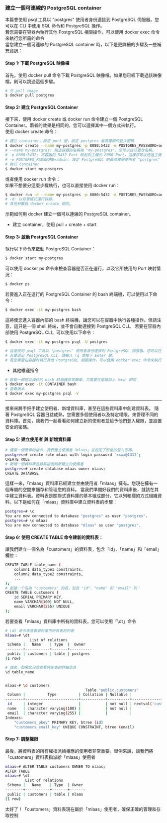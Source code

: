 ### 建立一個可連線的 PostgreSQL container

本篇會使用 psql 工具以 "postgres" 使用者身份連接到 PostgreSQL 伺服器。您可以在 CLI 中使用 SQL 命令和 PostgreSQL 操作。<br>
若您需要在容器內執行其他 PostgreSQL 相關操作，可以使用 docker exec 命令來執行您所需的命令<br>
當您建立一個可連線的 PostgreSQL container 時，以下是更詳細的步驟及一些補充資訊：<br>

#### Step 1: 下載 PostgreSQL 映像檔
首先，使用 docker pull 命令下載 PostgreSQL 映像檔。如果您已經下載過該映像檔，則可以跳過這個步驟。
```sh
# 先 pull image
$ docker pull postgres
```


#### Step 2: 建立 PostgreSQL Container
接下來，使用 docker create 或 docker run 命令建立一個 PostgreSQL Container。兩者的效果是相同的，您可以選擇其中一個方式來執行。<br>
使用 docker create 命令：<br>
```sh
# 建立 container，設定 port 號，設定 postgres 最高權限的登入密碼
$ docker create --name my-postgres -p 8080:5432 -e POSTGRES_PASSWORD=admin postgres
# --name my-postgres: 指定容器的名稱為 "my-postgres"，您可以自行更改名稱。
# -p 8080:5432: 將容器的 5432 Port 映射到主機的 8080 Port，這樣您可以透過主機的 8080 Port 來連接 PostgreSQL。
# -e POSTGRES_PASSWORD=admin: 設定 PostgreSQL 的最高權限使用者 "postgres" 的登入密碼為 "admin"，您可以自行更改密碼。
# 執行 container
$ docker start my-postgres
```

或者使用 docker run 命令：<br>
如果不想要分這麼步驟執行，也可以直接使用 docker run：<br>
```sh
$ docker run -d --name my-postgres -p 8080:5432 -e POSTGRES_PASSWORD=admin postgres
# -d: 以背景模式運行容器。
# 其他參數與 docker create 相同。
```


示範如何用 docker 建立一個可以連線的 PostgreSQL container。<br>
- 建立 container，使用 pull + create + start


#### Step 3: 啟動 PostgreSQL Container
執行以下命令來啟動 PostgreSQL Container：

```sh
$ docker start my-postgres
```

可以使用 docker ps 命令來檢查容器是否正在運行，以及它所使用的 Port 映射情況：
```sh
$ docker ps
```

若要進入正在運行的 PostgreSQL Container 的 bash 終端機，可以使用以下命令：
```sh
$ docker exec -it my-postgres bash
```

這將使您進入容器內部的 bash 終端機，讓您可以在容器中執行各種操作。但請注意，這只是一個 shell 終端，並不會自動連接到 PostgreSQL CLI。
若要在容器內部使用 PostgreSQL CLI，可以使用以下命令：
```sh
$ docker exec -it my-postgres psql -U postgres

# 這會使用 psql 工具以 "postgres" 使用者身份連接到 PostgreSQL 伺服器。您可以在 CLI 中使用 SQL 命令和 PostgreSQL 操作。
# 若要退出 PostgreSQL CLI，請輸入 \q 並按下 Enter 鍵。
# 若您需要在容器內執行其他 PostgreSQL 相關操作，可以使用 docker exec 命令來執行您所需的命令，就像前面的例子一樣。
```


- 其他維運指令

```sh
# 啟動一個可以操作的 bash 終端機非常簡單，只需要在尾端加上 bash 即可
$ docker exec -it CONTAINER bash
# 查看版本
$ docker exec my-postgres psql -V
```

---
接來來將手把手建立使用者、新增資料庫，甚至在這些資料庫中創建資料表。
隨著 PostgreSQL 容器日益成熟，您需要多個使用者以及特定權限，來管理不同的資料庫。首先，讓我們一起看看如何建立新的使用者並給予他們登入權限，並設置安全的密碼。

#### Step 5: 建立使用者 與 新增資料庫
```sh
# 僅需一個簡單的指令，我們建立使用者「mlaas」並設定了安全的登入密碼。
postgres=# create role mlaas with login password 'xxxx@1313';
CREATE ROLE
# 新增一個資料庫並將其指派給新建立的使用者
postgres=# create database mlaas owner mlaas;
CREATE DATABASE
```

這樣一來，「mlaas」資料庫已經建立並由使用者「mlaas」擁有。您現在擁有一個專屬的空間來儲存和管理您的資料。
當我們準備好我們的資料庫後，就該在其中建立資料表。資料表是關聯式資料庫的基本組成部分，它以列和欄的方式組織資料。以下是如何在「mlaas」資料庫中建立資料表的步驟：
```sh
postgres=# \c
You are now connected to database "postgres" as user "postgres".
postgres=# \c mlaas
You are now connected to database "mlaas" as user "postgres".
```


#### Step 6: 使用 CREATE TABLE 命令建新的資料表：
讓我們建立一個名為「customers」的資料表，包含「id」、「name」和「email」欄位：

```sh
CREATE TABLE table_name (
    column1 data_type1 constraints,
    column2 data_type2 constraints,
    ...
);
# 創建一个名為 "customers" 的表，包含 "id"、"name" 和 "email" 列：
CREATE TABLE customers (
    id SERIAL PRIMARY KEY,
    name VARCHAR(100) NOT NULL,
    email VARCHAR(255) UNIQUE
);
```

若要查看「mlaas」資料庫中所有的資料表，您可以使用「\dt」命令
```sh
# \dt 命令來查看資料庫中所有表的列表
mlaas=# \dt
           List of relations
 Schema |   Name    | Type  |  Owner   
--------+-----------+-------+----------
 public | customers | table | postgres
(1 row)

# 或者，如果您只想查看特定表的詳細信息
\d table_name


mlaas-# \d customers
                                    Table "public.customers"
 Column |          Type          | Collation | Nullable |                Default                
--------+------------------------+-----------+----------+---------------------------------------
 id     | integer                |           | not null | nextval('customers_id_seq'::regclass)
 name   | character varying(100) |           | not null | 
 email  | character varying(255) |           |          | 
Indexes:
    "customers_pkey" PRIMARY KEY, btree (id)
    "customers_email_key" UNIQUE CONSTRAINT, btree (email)

```
#### Step 7: 調整權限 
最後，將資料表的所有權指派給相應的使用者非常重要。舉例來說，讓我們將「customers」資料表指派給「mlaas」使用者

```sh
mlaas=# ALTER TABLE customers OWNER TO mlaas;
ALTER TABLE
mlaas=# \dt
         List of relations
 Schema |   Name    | Type  | Owner 
--------+-----------+-------+-------
 public | customers | table | mlaas
(1 row)

```

太好了！「customers」資料表現在屬於「mlaas」使用者，確保正確的管理和存取控制




